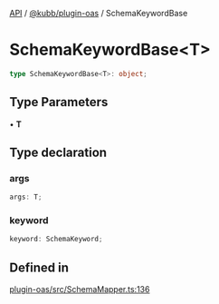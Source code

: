 [API](../../../packages.md) / [@kubb/plugin-oas](../index.md) / SchemaKeywordBase

# SchemaKeywordBase\<T\>

```ts
type SchemaKeywordBase<T>: object;
```

## Type Parameters

• **T**

## Type declaration

### args

```ts
args: T;
```

### keyword

```ts
keyword: SchemaKeyword;
```

## Defined in

[plugin-oas/src/SchemaMapper.ts:136](https://github.com/kubb-project/kubb/blob/dcebbafbee668a7722775212bce85eec29e39573/packages/plugin-oas/src/SchemaMapper.ts#L136)

